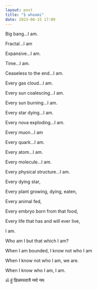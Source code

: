 ```yaml
---
layout: post
title: "$ whoami"
date: 2023-06-15 17:09
---
```


Big bang...I am.

Fractal...I am

Expansive...I am.

Time...I am.

Ceaseless to the end...I am.


Every gas cloud...I am.

Every sun coalescing...I am.

Every sun burning...I am.

Every star dying...I am.

Every nova exploding...I am.


Every muon...I am

Every quark...I am.

Every atom...I am.

Every molecule...I am.

Every physical structure...I am.


Every dying star,

Every plant growing, dying, eaten,

Every animal fed,

Every embryo born from that food,

Every life that has and will ever live,

I am.


Who am I but that which I am?

When I am bounded, I know not who I am

When I know not who I am, we are.

When I know who I am, I am.


ॐ हुं छिन्नमस्तायै नमो नमः
